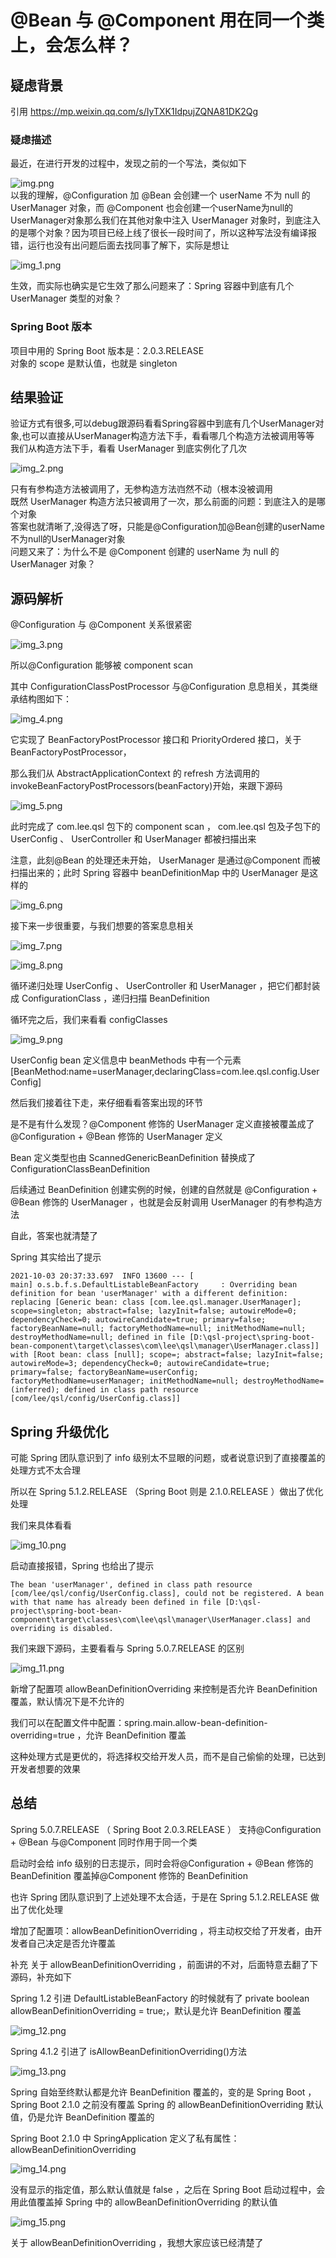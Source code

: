 # @Bean 与 @Component 用在同一个类上，会怎么样？

## 疑虑背景

引用 https://mp.weixin.qq.com/s/IyTXK1IdpujZQNA81DK2Qg

### 疑虑描述

最近，在进行开发的过程中，发现之前的一个写法，类似如下

![img.png](img.png)  
以我的理解，@Configuration 加 @Bean 会创建一个 userName 不为 null 的 UserManager 对象，而 @Component
也会创建一个userName为null的UserManager对象那么我们在其他对象中注入 UserManager
对象时，到底注入的是哪个对象？因为项目已经上线了很长一段时间了，所以这种写法没有编译报错，运行也没有出问题后面去找同事了解下，实际是想让

![img_1.png](img_1.png)

生效，而实际也确实是它生效了那么问题来了：Spring 容器中到底有几个 UserManager 类型的对象？

### Spring Boot 版本

项目中用的 Spring Boot 版本是：2.0.3.RELEASE  
对象的 scope 是默认值，也就是 singleton

## 结果验证

验证方式有很多,可以debug跟源码看看Spring容器中到底有几个UserManager对象,也可以直接从UserManager构造方法下手，看看哪几个构造方法被调用等等  
我们从构造方法下手，看看 UserManager 到底实例化了几次

![img_2.png](img_2.png)

只有有参构造方法被调用了，无参构造方法岿然不动（根本没被调用  
既然 UserManager 构造方法只被调用了一次，那么前面的问题：到底注入的是哪个对象  
答案也就清晰了,没得选了呀，只能是@Configuration加@Bean创建的userName不为null的UserManager对象  
问题又来了：为什么不是 @Component 创建的 userName 为 null 的 UserManager 对象？

## 源码解析

@Configuration 与 @Component 关系很紧密

![img_3.png](img_3.png)

所以@Configuration 能够被 component scan

其中 ConfigurationClassPostProcessor 与@Configuration 息息相关，其类继承结构图如下：

![img_4.png](img_4.png)

它实现了 BeanFactoryPostProcessor 接口和 PriorityOrdered 接口，关于 BeanFactoryPostProcessor，

那么我们从 AbstractApplicationContext 的 refresh 方法调用的 invokeBeanFactoryPostProcessors(beanFactory)开始，来跟下源码

![img_5.png](img_5.png)

此时完成了 com.lee.qsl 包下的 component scan ， com.lee.qsl 包及子包下的 UserConfig 、 UserController 和 UserManager
都被扫描出来

注意，此刻@Bean 的处理还未开始， UserManager 是通过@Component 而被扫描出来的；此时 Spring 容器中 beanDefinitionMap 中的
UserManager 是这样的

![img_6.png](img_6.png)

接下来一步很重要，与我们想要的答案息息相关

![img_7.png](img_7.png)

![img_8.png](img_8.png)

循环递归处理 UserConfig 、 UserController 和 UserManager ，把它们都封装成 ConfigurationClass ，递归扫描 BeanDefinition

循环完之后，我们来看看 configClasses

![img_9.png](img_9.png)

UserConfig bean 定义信息中 beanMethods
中有一个元素 [BeanMethod:name=userManager,declaringClass=com.lee.qsl.config.UserConfig]

然后我们接着往下走，来仔细看看答案出现的环节

是不是有什么发现？@Component 修饰的 UserManager 定义直接被覆盖成了 @Configuration + @Bean 修饰的 UserManager 定义

Bean 定义类型也由 ScannedGenericBeanDefinition 替换成了 ConfigurationClassBeanDefinition

后续通过 BeanDefinition 创建实例的时候，创建的自然就是 @Configuration + @Bean 修饰的 UserManager ，也就是会反射调用
UserManager 的有参构造方法

自此，答案也就清楚了

Spring 其实给出了提示

```text
2021-10-03 20:37:33.697  INFO 13600 --- [           
main] o.s.b.f.s.DefaultListableBeanFactory     : Overriding bean definition for bean 'userManager' with a different definition: replacing [Generic bean: class [com.lee.qsl.manager.UserManager]; scope=singleton; abstract=false; lazyInit=false; autowireMode=0; dependencyCheck=0; autowireCandidate=true; primary=false; factoryBeanName=null; factoryMethodName=null; initMethodName=null; destroyMethodName=null; defined in file [D:\qsl-project\spring-boot-bean-component\target\classes\com\lee\qsl\manager\UserManager.class]] with [Root bean: class [null]; scope=; abstract=false; lazyInit=false; autowireMode=3; dependencyCheck=0; autowireCandidate=true; primary=false; factoryBeanName=userConfig; factoryMethodName=userManager; initMethodName=null; destroyMethodName=(inferred); defined in class path resource [com/lee/qsl/config/UserConfig.class]]
```

## Spring 升级优化

可能 Spring 团队意识到了 info 级别太不显眼的问题，或者说意识到了直接覆盖的处理方式不太合理

所以在 Spring 5.1.2.RELEASE （Spring Boot 则是 2.1.0.RELEASE ）做出了优化处理

我们来具体看看

![img_10.png](img_10.png)

启动直接报错，Spring 也给出了提示

```text
The bean 'userManager', defined in class path resource [com/lee/qsl/config/UserConfig.class], could not be registered. A bean with that name has already been defined in file [D:\qsl-project\spring-boot-bean-component\target\classes\com\lee\qsl\manager\UserManager.class] and overriding is disabled.
```

我们来跟下源码，主要看看与 Spring 5.0.7.RELEASE 的区别

![img_11.png](img_11.png)

新增了配置项 allowBeanDefinitionOverriding 来控制是否允许 BeanDefinition 覆盖，默认情况下是不允许的

我们可以在配置文件中配置：spring.main.allow-bean-definition-overriding=true ，允许 BeanDefinition 覆盖

这种处理方式是更优的，将选择权交给开发人员，而不是自己偷偷的处理，已达到开发者想要的效果

## 总结

Spring 5.0.7.RELEASE （ Spring Boot 2.0.3.RELEASE ） 支持@Configuration + @Bean 与@Component 同时作用于同一个类

启动时会给 info 级别的日志提示，同时会将@Configuration + @Bean 修饰的 BeanDefinition 覆盖掉@Component 修饰的
BeanDefinition

也许 Spring 团队意识到了上述处理不太合适，于是在 Spring 5.1.2.RELEASE 做出了优化处理

增加了配置项：allowBeanDefinitionOverriding ，将主动权交给了开发者，由开发者自己决定是否允许覆盖

补充
关于 allowBeanDefinitionOverriding ，前面讲的不对，后面特意去翻了下源码，补充如下

Spring 1.2 引进 DefaultListableBeanFactory 的时候就有了 private boolean allowBeanDefinitionOverriding = true;，默认是允许
BeanDefinition 覆盖

![img_12.png](img_12.png)

Spring 4.1.2 引进了 isAllowBeanDefinitionOverriding()方法

![img_13.png](img_13.png)

Spring 自始至终默认都是允许 BeanDefinition 覆盖的，变的是 Spring Boot ， Spring Boot 2.1.0 之前没有覆盖 Spring 的
allowBeanDefinitionOverriding 默认值，仍是允许 BeanDefinition 覆盖的

Spring Boot 2.1.0 中 SpringApplication 定义了私有属性：allowBeanDefinitionOverriding

![img_14.png](img_14.png)

没有显示的指定值，那么默认值就是 false ，之后在 Spring Boot 启动过程中，会用此值覆盖掉 Spring 中的
allowBeanDefinitionOverriding 的默认值

![img_15.png](img_15.png)

关于 allowBeanDefinitionOverriding ，我想大家应该已经清楚了